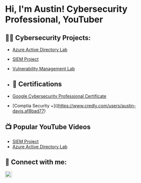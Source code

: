 <h1>Hi, I'm Austin! Cybersecurity Professional</a>, YouTuber</a></h1>

<h2>👨‍💻 Cybersecurity Projects:</h2>

  - [Azure Active Directory Lab](https://github.com/AD-93/Azure-Active-Directory-Lab/tree/main)
  - [SIEM Project](https://github.com/AD-93/SIEM-Project.git)
  - [Vulnerability Management Lab](https://github.com/AD-93/Azure-Active-Directory-Lab/tree/main)
  - <h2>📄  Certifications</h2>

- [Google Cybersecurity Professional Certificate](https://coursera.org/share/c9576d181a6e23f00307953553ad3ec4)
- [Comptia Security +]((https://www.credly.com/users/austin-davis.af8bad77) 
<h2>📺 Popular YouTube Videos</h2>

- [ SIEM Project ](https://youtu.be/2aJnm5za0WE)
- [ Azure Active Directory Lab ](https://youtu.be/vvYlWguqcp4)
<h2> 🤳 Connect with me:</h2>


[<img align="left" alt="JoshMadakor | LinkedIn" width="22px" src="https://cdn.jsdelivr.net/npm/simple-icons@v3/icons/linkedin.svg" />][linkedin]


[linkedin]:(www.linkedin.com/in/austin-davis-05442a83)
<!--
**joshmadakor1/joshmadakor1** is a ✨ _special_ ✨ repository because its `README.md` (this file) appears on your GitHub profile.

Here are some ideas to get you started:

- 🔭 I’m currently working on ...
- 🌱 I’m currently learning ...
- 👯 I’m looking to collaborate on ...
- 🤔 I’m looking for help with ...
- 💬 Ask me about ...
- 📫 How to reach me: ...
- 😄 Pronouns: ...
- ⚡ Fun fact: ...
-->
